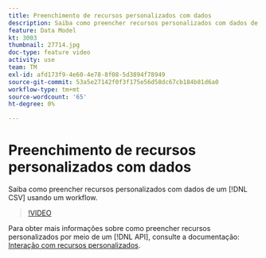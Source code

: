 ```yaml
---
title: Preenchimento de recursos personalizados com dados
description: Saiba como preencher recursos personalizados com dados de um arquivo CSV usando um fluxo de trabalho.
feature: Data Model
kt: 3003
thumbnail: 27714.jpg
doc-type: feature video
activity: use
team: TM
exl-id: afd173f9-4e60-4e78-8f08-5d3894f78949
source-git-commit: 53a5e27142f0f3f175e56d58dc67cb184b81d6a0
workflow-type: tm+mt
source-wordcount: '65'
ht-degree: 0%

---
```


# Preenchimento de recursos personalizados com dados

Saiba como preencher recursos personalizados com dados de um [!DNL CSV] usando um workflow.

>[!VIDEO](https://video.tv.adobe.com/v/27714?quality=9)

Para obter mais informações sobre como preencher recursos personalizados por meio de um [!DNL API], consulte a documentação: [Interação com recursos personalizados](https://experienceleague.adobe.com/docs/campaign-standard/using/working-with-apis/interacting-with-custom-resources.html).
